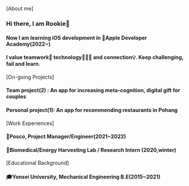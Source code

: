 [About me]
### Hi there, I am Rookie👋
#### Now I am learning iOS development in 🍎Apple Developer Academy(2022~)
#### I value teamwork🤝 technology👨🏻‍💻 and connection💡. Keep challenging, fail and learn.

[On-going Projects]
#### Team project(2) : An app for increasing meta-cognition, digital gift for couples
#### Personal project(1): An app for recommending restaurants in Pohang 

[Work Experiences]
#### 🏢Posco, Project Manager/Engineer(2021~2022)
#### 🔬Biomedical/Energy Harvesting Lab / Research Intern (2020,winter)

[Educational Background]
#### 🎓Yonsei University, Mechanical Engineering B.E(2015~2021)

<!--
**Rookie0031/Rookie0031** is a ✨ _special_ ✨ repository because its `README.md` (this file) appears on your GitHub profile.

Here are some ideas to get you started:

- 🔭 I’m currently working on ...
- 🌱 I’m currently learning ...
- 👯 I’m looking to collaborate on ...
- 🤔 I’m looking for help with ...
- 💬 Ask me about ...
- 📫 How to reach me: ...dqw
- 😄 Pronouns: ...
- ⚡ Fun fact: ...
-->

